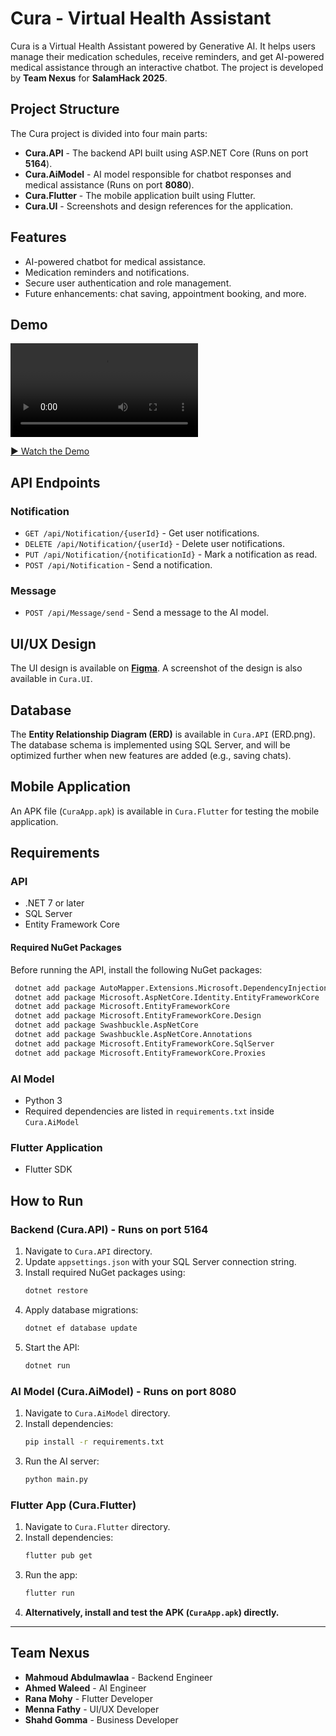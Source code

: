 # Cura - Virtual Health Assistant

Cura is a Virtual Health Assistant powered by Generative AI. It helps users manage their medication schedules, receive reminders, and get AI-powered medical assistance through an interactive chatbot. The project is developed by **Team Nexus** for **SalamHack 2025**.

## Project Structure

The Cura project is divided into four main parts:

- **Cura.API** - The backend API built using ASP.NET Core (Runs on port **5164**).
- **Cura.AiModel** - AI model responsible for chatbot responses and medical assistance (Runs on port **8080**).
- **Cura.Flutter** - The mobile application built using Flutter.
- **Cura.UI** - Screenshots and design references for the application.

## Features

- AI-powered chatbot for medical assistance.
- Medication reminders and notifications.
- Secure user authentication and role management.
- Future enhancements: chat saving, appointment booking, and more.

## Demo

![Demo Video](CuraDemo.mp4)

[▶ Watch the Demo](CuraDemo.mp4)

## API Endpoints

### Notification
- `GET /api/Notification/{userId}` - Get user notifications.
- `DELETE /api/Notification/{userId}` - Delete user notifications.
- `PUT /api/Notification/{notificationId}` - Mark a notification as read.
- `POST /api/Notification` - Send a notification.

### Message
- `POST /api/Message/send` - Send a message to the AI model.

## UI/UX Design

The UI design is available on **[Figma](https://www.figma.com/design/YelgBTpdxbwS7nmAHuGUvX/Slack?node-id=0-1&t=KEl2cCTIPInWkBhB-1)**.
A screenshot of the design is also available in `Cura.UI`.

## Database

The **Entity Relationship Diagram (ERD)** is available in `Cura.API` (ERD.png). The database schema is implemented using SQL Server, and will be optimized further when new features are added (e.g., saving chats).

## Mobile Application

An APK file (`CuraApp.apk`) is available in `Cura.Flutter` for testing the mobile application.

## Requirements

### API
- .NET 7 or later
- SQL Server
- Entity Framework Core

#### Required NuGet Packages
Before running the API, install the following NuGet packages:
```sh
 dotnet add package AutoMapper.Extensions.Microsoft.DependencyInjection
 dotnet add package Microsoft.AspNetCore.Identity.EntityFrameworkCore
 dotnet add package Microsoft.EntityFrameworkCore
 dotnet add package Microsoft.EntityFrameworkCore.Design
 dotnet add package Swashbuckle.AspNetCore
 dotnet add package Swashbuckle.AspNetCore.Annotations
 dotnet add package Microsoft.EntityFrameworkCore.SqlServer
 dotnet add package Microsoft.EntityFrameworkCore.Proxies
```

### AI Model
- Python 3
- Required dependencies are listed in `requirements.txt` inside `Cura.AiModel`

### Flutter Application
- Flutter SDK

## How to Run

### Backend (Cura.API) - Runs on port **5164**
1. Navigate to `Cura.API` directory.
2. Update `appsettings.json` with your SQL Server connection string.
3. Install required NuGet packages using:
   ```sh
   dotnet restore
   ```
4. Apply database migrations:
   ```sh
   dotnet ef database update
   ```
5. Start the API:
   ```sh
   dotnet run
   ```

### AI Model (Cura.AiModel) - Runs on port **8080**
1. Navigate to `Cura.AiModel` directory.
2. Install dependencies:
   ```sh
   pip install -r requirements.txt
   ```
3. Run the AI server:
   ```sh
   python main.py
   ```

### Flutter App (Cura.Flutter)
1. Navigate to `Cura.Flutter` directory.
2. Install dependencies:
   ```sh
   flutter pub get
   ```
3. Run the app:
   ```sh
   flutter run
   ```
4. **Alternatively, install and test the APK (`CuraApp.apk`) directly.**

---

## Team Nexus
- **Mahmoud Abdulmawlaa** - Backend Engineer
- **Ahmed Waleed** - AI Engineer
- **Rana Mohy** - Flutter Developer
- **Menna Fathy** - UI/UX Developer
- **Shahd Gomma** - Business Developer

